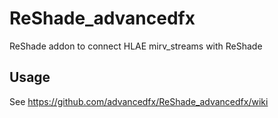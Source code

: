 # ReShade_advancedfx
ReShade addon to connect HLAE mirv_streams with ReShade

## Usage

See https://github.com/advancedfx/ReShade_advancedfx/wiki
